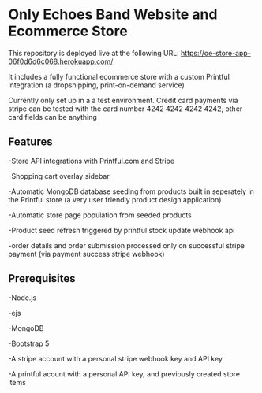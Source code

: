 # Only Echoes Band Website and Ecommerce Store

This repository is deployed live at the following URL: https://oe-store-app-06f0d6d6c068.herokuapp.com/ 

It includes a fully functional ecommerce store with a custom Printful integration (a dropshipping, print-on-demand service)

Currently only set up in a a test environment. Credit card payments via stripe can be tested with the card number 4242 4242 4242 4242, other card fields can be anything

## Features

 -Store API integrations with Printful.com and Stripe
 
 -Shopping cart overlay sidebar
 
 -Automatic MongoDB database seeding from products built in seperately in the Printful store (a very user friendly product design application)
 
 -Automatic store page population from seeded products
 
 -Product seed refresh triggered by printful stock update webhook api
 
 -order details and order submission processed only on successful stripe payment (via payment success stripe webhook)
 

## Prerequisites

 -Node.js
 
 -ejs
 
 -MongoDB
 
 -Bootstrap 5
 
 -A stripe account with a personal stripe webhook key and API key
 
 -A printful acount with a personal API key, and previously created store items
 
 

